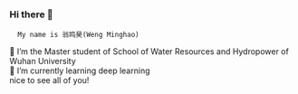 ### Hi there 👋
      My name is 翁鸣昊(Weng Minghao)
 🔭 I’m the Master student of School of Water Resources and Hydropower of Wuhan University  
 🌱 I’m currently learning deep learning  
 nice to see all of you!
